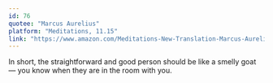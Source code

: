 ```yaml
---
id: 76
quotee: "Marcus Aurelius"
platform: "Meditations, 11.15"
link: "https://www.amazon.com/Meditations-New-Translation-Marcus-Aurelius/dp/0812968255/ref=sr_1_4?ie=UTF8&qid=1528427977&sr=8-4&keywords=marcus+aurelius+meditations"
---
```


In short, the straightforward and good person should be like a smelly goat — you know when they are in the room with you.
